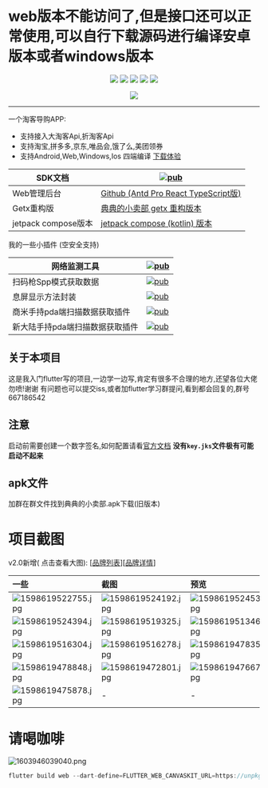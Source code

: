 
# web版本不能访问了,但是接口还可以正常使用,可以自行下载源码进行编译安卓版本或者windows版本


<p align="center">
    <a href="https://jq.qq.com/?_wv=1027&k=Z0AHodXB"><img src="https://badgen.net/badge/QQ%E7%BE%A4/667186542/pink" /></a>
    <a href="https://itbug.shop"><img src="https://badgen.net/badge/%E5%85%B8%E5%85%B8%E7%9A%84%E5%B0%8F%E5%8D%96%E9%83%A8/v2.1.0/red" /></a>
    <a href="https://flutter.dev/docs/get-started/install/windows"><img src="https://badgen.net/badge/flutter/v2.2.3/red" /></a>
    <a href="https://github.com/mdddj/flutter_simple_shop/stargazers"><img src="https://badgen.net/github/stars/mdddj/flutter_simple_shop" /></a>
    <a href="https://github.com/mdddj/flutter_simple_shop/network/members"><img src="https://badgen.net/github/forks/mdddj/flutter_simple_shop" /></a>
</>

<p align="center">
    <img src="https://static.saintic.com/picbed/huang/2020/12/14/1607875349615.png">
</p>

---

一个淘客导购APP:

- 支持接入大淘客Api,折淘客Api
- 支持淘宝,拼多多,京东,唯品会,饿了么,美团领券
- 支持Android,Web,Windows,Ios 四端编译 [下载体验](https://itbug.shop/app)

|     SDK文档     | [![pub](https://badgen.net/pub/v/dd_taoke_sdk)](https://pub.dev/packages/dd_taoke_sdk)                 |
| ---------------- | ------------------------------------------------------------------------------------------------------------------------------------------------- |
| Web管理后台 | [Github (Antd Pro React TypeScript版)]( https://github.com/mdddj/ddxmb-admin)  |
| Getx重构版   | [典典的小卖部 getx 重构版本](https://github.com/mdddj/simple_shop_v2)  |
| jetpack compose版本   | [jetpack compose (kotlin) 版本](https://github.com/mdddj/dd_simple_shop_jetpack)  |


我的一些小插件 (空安全支持)

|     网络监测工具     | [![pub](https://badgen.net/pub/v/flutter_network_connection)](https://pub.dev/packages/flutter_network_connection)                 |
| ---------------- | ------------------------------------------------------------------------------------------------------------------------------------------------- |
|     扫码枪Spp模式获取数据     | [![pub](https://badgen.net/pub/v/scanner_gun)](https://pub.dev/packages/scanner_gun)                 |
|     息屏显示方法封装     | [![pub](https://badgen.net/pub/v/flutter_lifecycle_by_resume)](https://pub.dev/packages/flutter_lifecycle_by_resume)                 |
|     商米手持pda端扫描数据获取插件     | [![pub](https://badgen.net/pub/v/sm_scan)](https://pub.dev/packages/sm_scan)                 |
|     新大陆手持pda端扫描数据获取插件     | [![pub](https://badgen.net/pub/v/xindalu_scan_flutter)](https://pub.dev/packages/xindalu_scan_flutter)                 |

## 关于本项目

这是我入门flutter写的项目,一边学一边写,肯定有很多不合理的地方,还望各位大佬勿喷!谢谢 有问题也可以提交iss,或者加flutter学习群提问,看到都会回复的,群号667186542

## 注意

启动前需要创建一个数字签名,如何配置请看[官方文档](https://flutter.cn/docs/deployment/android)
**没有`key.jks`文件极有可能启动不起来**

## apk文件

加群在群文件找到典典的小卖部.apk下载(旧版本)

# 项目截图

v2.0新增(
点击查看大图):    [[品牌列表](https://static.saintic.com/picbed/huang/2020/12/13/1607873908351.jpg)][[品牌详情](https://static.saintic.com/picbed/huang/2020/12/13/1607873911435.jpg)]

| 一些                                                                                       | 截图                                                                                        | 预览                                                                                       |
|:-------------------------------------------------------------------------------------------|:-------------------------------------------------------------------------------------------|:-------------------------------------------------------------------------------------------|
| ![1598619522755.jpg](https://static.saintic.com/picbed/huang/2020/08/28/1598619522755.jpg) | ![1598619524192.jpg](https://static.saintic.com/picbed/huang/2020/08/28/1598619524192.jpg) | ![1598619524535.jpg](https://static.saintic.com/picbed/huang/2020/08/28/1598619524535.jpg) |
| ![1598619524394.jpg](https://static.saintic.com/picbed/huang/2020/08/28/1598619524394.jpg) | ![1598619519325.jpg](https://static.saintic.com/picbed/huang/2020/08/28/1598619519325.jpg) | ![1598619513469.jpg](https://static.saintic.com/picbed/huang/2020/08/28/1598619513469.jpg) |
| ![1598619516304.jpg](https://static.saintic.com/picbed/huang/2020/08/28/1598619516304.jpg) | ![1598619516278.jpg](https://static.saintic.com/picbed/huang/2020/08/28/1598619516278.jpg) | ![1598619478353.jpg](https://static.saintic.com/picbed/huang/2020/08/28/1598619478353.jpg) |
| ![1598619478848.jpg](https://static.saintic.com/picbed/huang/2020/08/28/1598619478848.jpg) | ![1598619472801.jpg](https://static.saintic.com/picbed/huang/2020/08/28/1598619472801.jpg) | ![1598619476671.jpg](https://static.saintic.com/picbed/huang/2020/08/28/1598619476671.jpg) |
| ![1598619475878.jpg](https://static.saintic.com/picbed/huang/2020/08/28/1598619475878.jpg) | -                                                                                          | -                                                                                          |

# 请喝咖啡

![1603946039040.png](https://static.saintic.com/picbed/huang/2020/10/29/1603946039040.png)


```dart
flutter build web --dart-define=FLUTTER_WEB_CANVASKIT_URL=https://unpkg.zhimg.com/canvaskit-wasm@0.24.0/bin/
```
